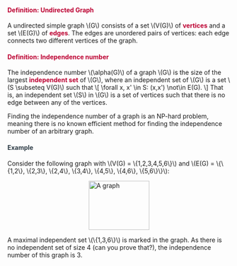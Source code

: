 <div class="content-box pad-box-mini border border-trbl border-round">
<h4 style="color: #bc0031;"><strong>Definition: Undirected Graph</strong></h4>
A undirected simple graph \(G\) consists of a set \(V(G)\) of <span style="color: #bc0031;"><strong>vertices</strong></span> and a set \(E(G)\) of <span style="color: #bc0031;"><strong>edges</strong></span>. The edges are unordered pairs of vertices: each edge connects two different vertices of the graph.</div>
<div class="content-box pad-box-mini border border-trbl border-round">
<h4 style="color: #bc0031;"><strong>Definition: Independence number</strong></h4>
The independence number \(\alpha(G)\) of a graph \(G\) is the size of the largest <span style="color: #bc0031;"><strong>independent set</strong></span> of \(G\), where an independent set of \(G\) is a set \(S \subseteq V(G)\) such that \[ \forall x, x' \in S: (x,x') \not\in E(G). \] That is, an independent set \(S\) in \(G\) is a set of vertices such that there is no edge between any of the vertices.</div>
<p>Finding the independence number of a graph is an NP-hard problem, meaning there is no known efficient method for finding the independence number of an arbitrary graph.</p>
<div class="content-box pad-box-mini border border-trbl border-round">
<h4 style="color: #2d3b45;"><strong>Example</strong></h4>
Consider the following graph with \(V(G) = \{1,2,3,4,5,6\}\) and \(E(G) = \{\{1,2\}, \{2,3\}, \{2,4\}, \{3,4\}, \{4,5\}, \{4,6\}, \{5,6\}\}\):
<p><img style="display: block; margin-left: auto; margin-right: auto;" src="https://canvas.uva.nl/courses/2205/files/329558/preview?verifier=wkoBJ5kHXla1669RTG9fzb3q18VILJNrUQU8MDE2" alt="A graph" width="137" height="111" data-api-endpoint="https://canvas.uva.nl/api/v1/courses/2205/files/329558" data-api-returntype="File"></p>
A maximal independent set \(\{1,3,6\}\) is marked in the graph. As there is no independent set of size 4 (can you prove that?), the independence number of this graph is 3.</div>